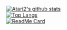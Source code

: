[![Atari2's github stats](https://github-readme-stats.vercel.app/api?username=Atari2&count_private=true&theme=radical&show_icons=true)](https://github.com/anuraghazra/github-readme-stats)
<br>
[![Top Langs](https://github-readme-stats.vercel.app/api/top-langs/?username=Atari2)](https://github.com/anuraghazra/github-readme-stats)
<br>
[![ReadMe Card](https://github-readme-stats.vercel.app/api/pin/?username=JackTheSpades&repo=SpriteToolSuperDelux)](https://github.com/JackTheSpades/SpriteToolSuperDelux)
<!--
**Atari2/Atari2** is a ✨ _special_ ✨ repository because its `README.md` (this file) appears on your GitHub profile.

Here are some ideas to get you started:

- 🔭 I’m currently working on ...
- 🌱 I’m currently learning ...
- 👯 I’m looking to collaborate on ...
- 🤔 I’m looking for help with ...
- 💬 Ask me about ...
- 📫 How to reach me: ...
- 😄 Pronouns: ...
- ⚡ Fun fact: ...
-->
